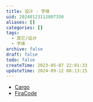```yaml
---
title: 设计 - 字体
uid: 20240123112807350
aliases: []
categories: []
tags:
  - 其它/设计
  - 字体
archive: false
draft: false
todo: false
createTime: 2023-05-07 22:01:33
updateTime: 2024-09-12 08:13:15
---
```


- [Cargo](https://cargo.site/)
- [FiraCode](https://github.com/tonsky/FiraCode)
